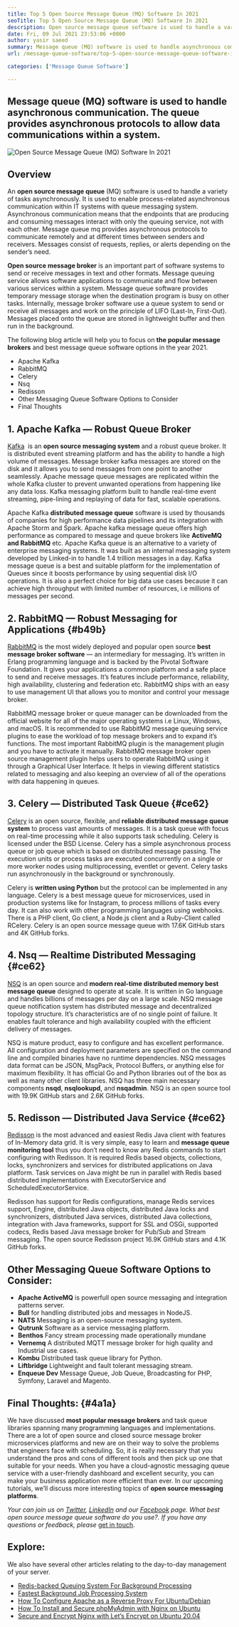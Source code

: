 ```yaml
---
title: Top 5 Open Source Message Queue (MQ) Software In 2021
seoTitle: Top 5 Open Source Message Queue (MQ) Software In 2021
description: Open source message queue software is used to handle a variety of tasks asynchronously. This article is about the top 5 open-source message queue software.
date: Fri, 09 Jul 2021 23:53:06 +0000
author: yasir saeed
summary: Message queue (MQ) software is used to handle asynchronous communication. The queue provides asynchronous protocols to allow data communications within a system.
url: /message-queue-software/top-5-open-source-message-queue-software-in-2021/

categories: ['Message Queue Software']

---
```

## Message queue (MQ) software is used to handle asynchronous communication. The queue provides asynchronous protocols to allow data communications within a system.

<img src="http://localhost/wordpress/wp-content/uploads/2021/07/Open-Source-Message-Queue-MQ-Software.png" alt="Open Source Message Queue (MQ) Software In 2021">  

## **Overview**

An **open source message queue** (MQ) software is used to handle a variety of tasks asynchronously. It is used to enable process-related asynchronous communication within IT systems with queue messaging system. Asynchronous communication means that the endpoints that are producing and consuming messages interact with only the queuing service, not with each other. Message queue mq provides asynchronous protocols to communicate remotely and at different times between senders and receivers. Messages consist of requests, replies, or alerts depending on the sender’s need.

**Open source message broker** is an important part of software systems to send or receive messages in text and other formats. Message queuing service allows software applications to communicate and flow between various services within a system. Message queue software provides temporary message storage when the destination program is busy on other tasks. Internally, message broker software use a queue system to send or receive all messages and work on the principle of LIFO (Last-In, First-Out). Messages placed onto the queue are stored in lightweight buffer and then run in the background.

The following blog article will help you to focus on **the popular message brokers** and best message queue software options in the year 2021.

  * Apache Kafka
  * RabbitMQ
  * Celery
  * Nsq
  * Redisson
  * Other Messaging Queue Software Options to Consider
  * Final Thoughts

## 1. Apache Kafka — Robust Queue Broker

[Kafka][1]  is an **open source messaging system** and a robust queue broker. It is distributed event streaming platform and has the ability to handle a high volume of messages. Message broker kafka messages are stored on the disk and it allows you to send messages from one point to another seamlessly. Apache message queue messages are replicated within the whole Kafka cluster to prevent unwanted operations from happening like any data loss. Kafka messaging platform built to handle real-time event streaming, pipe-lining and replaying of data for fast, scalable operations.

Apache Kafka **distributed message queue** software is used by thousands of companies for high performance data pipelines and its integration with Apache Storm and Spark. Apache kafka message queue offers high performance as compared to message and queue brokers like **ActiveMQ and RabbitMQ** etc. Apache Kafka queue is an alternative to a variety of enterprise messaging systems. It was built as an internal messaging system developed by Linked-in to handle 1.4 trillion messages in a day. Kafka message queue is a best and suitable platform for the implementation of Queues since it boosts performance by using sequential disk I/O operations. It is also a perfect choice for big data use cases because it can achieve high throughput with limited number of resources, i.e millions of messages per second.

## 2. RabbitMQ — Robust Messaging for Applications {#b49b}

[RabbitMQ][2] is the most widely deployed and popular open source **best message broker software** — an intermediary for messaging. It’s written in Erlang programming language and is backed by the Pivotal Software Foundation. It gives your applications a common platform and a safe place to send and receive messages. It’s features include performance, reliability, high availability, clustering and federation etc. RabbitMQ ships with an easy to use management UI that allows you to monitor and control your message broker.

RabbitMQ message broker or queue manager can be downloaded from the official website for all of the major operating systems i.e Linux, Windows, and macOS. It is recommended to use RabbitMQ message queuing service plugins to ease the workload of top message brokers and to expand it’s functions. The most important RabbitMQ plugin is the management plugin and you have to activate it manually. RabbitMQ message broker open source management plugin helps users to operate RabbitMQ using it through a Graphical User Interface. It helps in viewing different statistics related to messaging and also keeping an overview of all of the operations with data happening in queues.

## 3. Celery — Distributed Task Queue {#ce62}

[Celery][3] is an open source, flexible, and **reliable distributed message queue system** to process vast amounts of messages. It is a task queue with focus on real-time processing while it also supports task scheduling. Celery is licensed under the BSD License. Celery has a simple asynchronous process queue or job queue which is based on distributed message passing. The execution units or process tasks are executed concurrently on a single or more worker nodes using multiprocessing, eventlet or gevent. Celery tasks run asynchronously in the background or synchronously.

Celery is **written using Python** but the protocol can be implemented in any language. Celery is a best message queue for microservices, used in production systems like for Instagram, to process millions of tasks every day. It can also work with other programming languages using webhooks. There is a PHP client, Go client, a Node.js client and a Ruby-Client called RCelery. Celery is an open source message queue with 17.6K GitHub stars and 4K GitHub forks.

## 4. Nsq — Realtime Distributed Messaging {#ce62}

[NSQ][4] is an open source and **modern real-time distributed memory best message queue** designed to operate at scale. It is written in Go language and handles billions of messages per day on a large scale. NSQ message queue notification system has distributed message and decentralized topology structure. It’s characteristics are of no single point of failure. It enables fault tolerance and high availability coupled with the efficient delivery of messages.

NSQ is mature product, easy to configure and has excellent performance. All configuration and deployment parameters are specified on the command line and compiled binaries have no runtime dependencies. NSQ messages data format can be JSON, MsgPack, Protocol Buffers, or anything else for maximum flexibility. It has official Go and Python libraries out of the box as well as many other client libraries. NSQ has three main necessary components **nsqd**, **nsqlookupd**, and **nsqadmin**. NSQ is an open source tool with 19.9K GitHub stars and 2.6K GitHub forks.

## 5. Redisson — Distributed Java Service {#ce62}

[Redisson][5] is the most advanced and easiest Redis Java client with features of In-Memory data grid. It is very simple, easy to learn and **message queue monitoring tool** thus you don’t need to know any Redis commands to start configuring with Redisson. It is required Redis based objects, collections, locks, synchronizers and services for distributed applications on Java platform. Task services on Java might be run in parallel with Redis based distributed implementations with ExecutorService and ScheduledExecutorService.

Redisson has support for Redis configurations, manage Redis services support, Engine, distributed Java objects, distributed Java locks and synchronizers, distributed Java services, distributed Java collections, integration with Java frameworks, support for SSL and OSGi, supported codecs, Redis based Java message broker for Pub/Sub and Stream messaging. The open source Redisson project 16.9K GitHub stars and 4.1K GitHub forks.

## Other Messaging Queue Software Options to Consider:

  * **Apache ActiveMQ** is powerfull open source messaging and integration patterns server.
  * **Bull** for handling distributed jobs and messages in NodeJS.
  * **NATS** Messaging is an open-source messaging system.
  * **Qutrunk** Software as a service messaging platform.
  * **Benthos** Fancy stream processing made operationally mundane
  * **Vernemq** A distributed MQTT message broker for high quality and Industrial use cases.
  * **Kombu** Distributed task queue library for Python.
  * **Liftbridge** Lightweight and fault tolerant messaging stream.
  * **Enqueue Dev** Message Queue, Job Queue, Broadcasting for PHP, Symfony, Laravel and Magento.

## Final Thoughts: {#4a1a}

We have discussed **most popular message brokers** and task queue libraries spanning many programming languages and implementations. There are a lot of open source and closed source message broker microservices platforms and new are on their way to solve the problems that engineers face with scheduling. So, it is really necessary that you understand the pros and cons of different tools and then pick up one that suitable for your needs. When you have a cloud-agnostic messaging queue service with a user-friendly dashboard and excellent security, you can make your business application more efficient than ever. In our upcoming tutorials, we’ll discuss more interesting topics of **open source messaging platforms**.

_Your can join us on [Twitter][6], [LinkedIn][7] and our [Facebook][8] page. What best open source message queue software do you use?. If you have any questions or feedback, please_ [get in touch][9].

## Explore:

We also have several other articles relating to the day-to-day management of your server.

  * [Redis-backed Queuing System For Background Processing][10]
  * [Fastest Background Job Processing System][11]
  * [How To Configure Apache as a Reverse Proxy For Ubuntu/Debian][12]
  * [How To Install and Secure phpMyAdmin with Nginx on Ubuntu][13]
  * [Secure and Encrypt Nginx with Let’s Encrypt on Ubuntu 20.04][14]

 [1]: https://kafka.apache.org/
 [2]: https://www.rabbitmq.com/
 [3]: https://docs.celeryproject.org/en/stable/
 [4]: https://nsq.io/
 [5]: https://redisson.org/
 [6]: https://twitter.com/containerize_co
 [7]: https://www.linkedin.com/company/containerize/
 [8]: http://facebook.com/containerize
 [9]: mailto:yasir.saeed@aspose.com
 [10]: https://products.containerize.com/message-queue-software/resque/
 [11]: https://products.containerize.com/message-queue-software/sidekiq/
 [12]: https://blog.containerize.com/2021/05/21/how-to-configure-apache-as-a-reverse-proxy-for-ubuntudebian/
 [13]: https://blog.containerize.com/2021/06/04/how-to-install-and-secure-phpmyadmin-with-nginx-on-ubuntu/
 [14]: https://blog.containerize.com/2021/04/19/how-to-secure-and-encrypt-nginx-with-lets-encrypt-on-ubuntu-20.04/